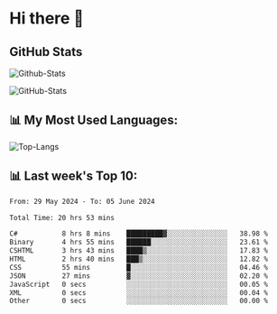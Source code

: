 # Hi there 👋

## GitHub Stats
![Github-Stats](https://github-readme-stats-sigma-five.vercel.app/api?username=ltorson&show_icons=true&theme=radical&count_private=true)

![GitHub-Stats](https://github-readme-stats.vercel.app/api/wakatime?username=LeeTorson&theme=synthwave&size_weight=0.5&count_weight=0.5&title_color=36F9F6&langs_count=10&count_private=true)

## 📊 My Most Used Languages:
![Top-Langs](https://github-readme-stats-sigma-five.vercel.app/api/top-langs/?username=LTorson&layout=compact&langs_count=10)


## 📊 Last week's Top 10:
<!--START_SECTION:waka-->

```txt
From: 29 May 2024 - To: 05 June 2024

Total Time: 20 hrs 53 mins

C#           8 hrs 8 mins    █████████▓░░░░░░░░░░░░░░░   38.98 %
Binary       4 hrs 55 mins   ██████░░░░░░░░░░░░░░░░░░░   23.61 %
CSHTML       3 hrs 43 mins   ████▒░░░░░░░░░░░░░░░░░░░░   17.83 %
HTML         2 hrs 40 mins   ███▒░░░░░░░░░░░░░░░░░░░░░   12.82 %
CSS          55 mins         █░░░░░░░░░░░░░░░░░░░░░░░░   04.46 %
JSON         27 mins         ▓░░░░░░░░░░░░░░░░░░░░░░░░   02.20 %
JavaScript   0 secs          ░░░░░░░░░░░░░░░░░░░░░░░░░   00.05 %
XML          0 secs          ░░░░░░░░░░░░░░░░░░░░░░░░░   00.04 %
Other        0 secs          ░░░░░░░░░░░░░░░░░░░░░░░░░   00.00 %
```

<!--END_SECTION:waka-->
